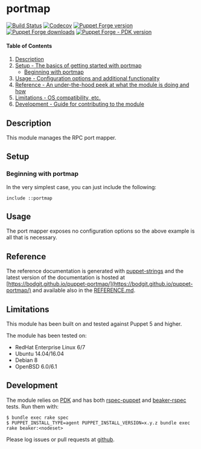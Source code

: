 # portmap

[![Build Status](https://travis-ci.org/bodgit/puppet-portmap.svg?branch=master)](https://travis-ci.org/bodgit/puppet-portmap)
[![Codecov](https://img.shields.io/codecov/c/github/bodgit/puppet-portmap)](https://codecov.io/gh/bodgit/puppet-portmap)
[![Puppet Forge version](http://img.shields.io/puppetforge/v/bodgit/portmap)](https://forge.puppetlabs.com/bodgit/portmap)
[![Puppet Forge downloads](https://img.shields.io/puppetforge/dt/bodgit/portmap)](https://forge.puppetlabs.com/bodgit/portmap)
[![Puppet Forge - PDK version](https://img.shields.io/puppetforge/pdk-version/bodgit/portmap)](https://forge.puppetlabs.com/bodgit/portmap)

#### Table of Contents

1. [Description](#description)
2. [Setup - The basics of getting started with portmap](#setup)
    * [Beginning with portmap](#beginning-with-portmap)
3. [Usage - Configuration options and additional functionality](#usage)
4. [Reference - An under-the-hood peek at what the module is doing and how](#reference)
5. [Limitations - OS compatibility, etc.](#limitations)
6. [Development - Guide for contributing to the module](#development)

## Description

This module manages the RPC port mapper.

## Setup

### Beginning with portmap

In the very simplest case, you can just include the following:

```puppet
include ::portmap
```

## Usage

The port mapper exposes no configuration options so the above example is all
that is necessary.

## Reference

The reference documentation is generated with
[puppet-strings](https://github.com/puppetlabs/puppet-strings) and the latest
version of the documentation is hosted at
[https://bodgit.github.io/puppet-portmap/](https://bodgit.github.io/puppet-portmap/)
and available also in the [REFERENCE.md](https://github.com/bodgit/puppet-portmap/blob/master/REFERENCE.md).

## Limitations

This module has been built on and tested against Puppet 5 and higher.

The module has been tested on:

* RedHat Enterprise Linux 6/7
* Ubuntu 14.04/16.04
* Debian 8
* OpenBSD 6.0/6.1

## Development

The module relies on [PDK](https://puppet.com/docs/pdk/1.x/pdk.html) and has
both [rspec-puppet](http://rspec-puppet.com) and
[beaker-rspec](https://github.com/puppetlabs/beaker-rspec) tests. Run them
with:

```
$ bundle exec rake spec
$ PUPPET_INSTALL_TYPE=agent PUPPET_INSTALL_VERSION=x.y.z bundle exec rake beaker:<nodeset>
```

Please log issues or pull requests at
[github](https://github.com/bodgit/puppet-portmap).
